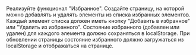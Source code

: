 Реализуйте функционал "Избранное". Создайте страницу, на которой можно добавлять и удалять элементы из списка избранных
элементов. Каждый элемент списка должен иметь кнопку "Добавить в избранное" или "Удалить из избранного". Состояние
избранного (добавлен или удален) для каждого элемента должно сохраняться в localStorage. При обновлении страницы
состояние избранного должно загружаться из localStorage и отображаться на странице.